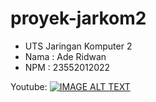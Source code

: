 # proyek-jarkom2
- UTS Jaringan Komputer 2
- Nama : Ade Ridwan
- NPM  : 23552012022

Youtube: 
[![IMAGE ALT TEXT](http://img.youtube.com/vi/pu3TMQRTrsI/0.jpg)](http://www.youtube.com/watch?v=pu3TMQRTrsI "Video Title")
